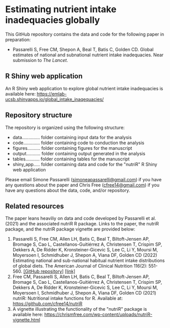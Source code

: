 # Estimating nutrient intake inadequacies globally

This GitHub repository contains the data and code for the following paper in preparation:

* Passarelli S, Free CM,  Shepon A, Beal T, Batis C, Golden CD. Global estimates of national and subnational nutrient intake inadequacies. Near submission to _The Lancet_.

## R Shiny web application

An R Shiny web application to explore global nutrient intake inadequacies is available here: https://emlab-ucsb.shinyapps.io/global_intake_inaqequacies/

## Repository structure

The repository is organized using the following structure:

* data.............. folder containing input data for the analysis
* code............. folder containing code to conduction the analysis
* figures.......... folder containing figures for the manuscript
* output........... folder containing output generated in the analysis
* tables........... folder containing tables for the manuscript
* shiny_app..... folder containing data and code for the "nutriR" R Shiny web application

Please email Simone Passarelli (simoneapassarelli@gmail.com) if you have any questions about the paper and Chris Free (cfree14@gmail.com) if you have any questions about the data, code, and/or repository.

## Related resources

The paper leans heaviliy on data and code developed by Passarelli et al. (2021) and the associated nutriR R package. Links to the paper, the nutriR package, and the nutriR package vignette are provided below:

1. Passarelli S, Free CM, Allen LH, Batis C, Beal T, Biltoft-Jensen AP, Bromage S, Cao L, Castellanos-Guitiérrez A, Christensen T, Crispim SP, Dekkers A, De Ridder K, Kronsteiner-Gicevic S, Lee C, Li Y, Moursi M, Moyersoen I, Schmidhuber J, Shepon A, Viana DF, Golden CD (2022) Estimating national and sub-national habitual nutrient intake distributions of global diets. The American Journal of Clinical Nutrition 116(2): 551-560. [[GitHub repository]](https://github.com/cfree14/subnational_nutrient_distributions/) [[link]](https://academic.oup.com/ajcn/article/116/2/551/6605334)
2. Free CM, Passarelli S, Allen LH, Batis C, Beal T, Biltoft-Jensen AP, Bromage S, Cao L, Castellanos-Guitiérrez A, Christensen T, Crispim SP, Dekkers A, De Ridder K, Kronsteiner-Gicevic S, Lee C, Li Y, Moursi M, Moyersoen I, Schmidhuber J, Shepon A, Viana DF, Golden CD (2021) nutriR: Nutritional intake functions for R. Available at: https://github.com/cfree14/nutriR
3. A vignette illustrating the functionality of the "nutriR" package is available here: https://chrismfree.com/wp-content/uploads/nutriR-vignette.html
